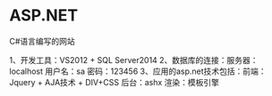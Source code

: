 ﻿# ASP.NET
C#语言编写的网站

1、开发工具：VS2012 + SQL Server2014
2、数据库的连接：服务器：localhost  用户名：sa   密码：123456
3、应用的asp.net技术包括：前端：Jquery + AJA技术 + DIV+CSS   后台：ashx    渲染：模板引擎